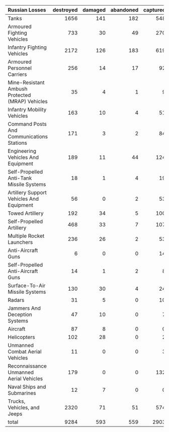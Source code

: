 | Russian Losses                                   |   destroyed |   damaged |   abandoned |   captured |   total |
|:-------------------------------------------------|------------:|----------:|------------:|-----------:|--------:|
| Tanks                                            |        1656 |       141 |         182 |        548 |    2527 |
| Armoured Fighting Vehicles                       |         733 |        30 |          49 |        270 |    1082 |
| Infantry Fighting Vehicles                       |        2172 |       126 |         183 |        619 |    3100 |
| Armoured Personnel Carriers                      |         256 |        14 |          17 |         92 |     379 |
| Mine-Resistant Ambush Protected  (MRAP) Vehicles |          35 |         4 |           1 |          9 |      49 |
| Infantry Mobility Vehicles                       |         163 |        10 |           4 |         51 |     228 |
| Command Posts And Communications Stations        |         171 |         3 |           2 |         84 |     260 |
| Engineering Vehicles And Equipment               |         189 |        11 |          44 |        124 |     368 |
| Self-Propelled Anti-Tank Missile Systems         |          18 |         1 |           4 |         19 |      42 |
| Artillery Support Vehicles And Equipment         |          56 |         0 |           2 |         53 |     111 |
| Towed Artillery                                  |         192 |        34 |           5 |        100 |     331 |
| Self-Propelled Artillery                         |         468 |        33 |           7 |        107 |     615 |
| Multiple Rocket Launchers                        |         236 |        26 |           2 |         53 |     317 |
| Anti-Aircraft Guns                               |           6 |         0 |           0 |         14 |      20 |
| Self-Propelled Anti-Aircraft Guns                |          14 |         1 |           2 |          8 |      25 |
| Surface-To-Air Missile Systems                   |         130 |        30 |           4 |         24 |     188 |
| Radars                                           |          31 |         5 |           0 |         10 |      46 |
| Jammers And Deception Systems                    |          47 |        10 |           0 |          7 |      64 |
| Aircraft                                         |          87 |         8 |           0 |          0 |      95 |
| Helicopters                                      |         102 |        28 |           0 |          2 |     132 |
| Unmanned Combat Aerial Vehicles                  |          11 |         0 |           0 |          3 |      14 |
| Reconnaissance Unmanned Aerial Vehicles          |         179 |         0 |           0 |        132 |     311 |
| Naval Ships and Submarines                       |          12 |         7 |           0 |          0 |      19 |
| Trucks, Vehicles, and Jeeps                      |        2320 |        71 |          51 |        574 |    3016 |
| total                                            |        9284 |       593 |         559 |       2903 |   13339 |